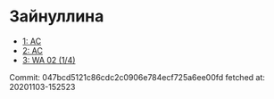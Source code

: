 # Зайнуллина
- [1: AC](1.md)
- [2: AC](2.md)
- [3: WA 02 (1/4)](3.md)

Commit: 047bcd5121c86cdc2c0906e784ecf725a6ee00fd
 fetched at: 20201103-152523

